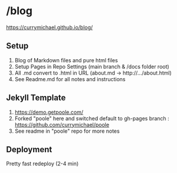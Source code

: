 # /blog

https://currymichael.github.io/blog/

## Setup

1. Blog of Markdown files and pure html files
2. Setup Pages in Repo Settings (main branch & /docs folder root)
3. All .md convert to .html in URL (about.md -> http://.../about.html)
4. See Readme.md for all notes and instructions

## Jekyll Template

1. https://demo.getpoole.com/
2. Forked "poole" here and switched default to gh-pages branch  : https://github.com/currymichael/poole
3. See readme in "poole" repo for more notes

## Deployment

Pretty fast redeploy (2-4 min)
